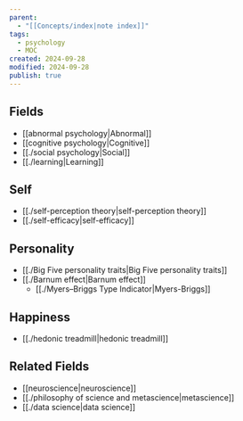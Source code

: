 ```yaml
---
parent:
  - "[[Concepts/index|note index]]"
tags:
  - psychology
  - MOC
created: 2024-09-28
modified: 2024-09-28
publish: true
---
```

## Fields
- [[abnormal psychology|Abnormal]]
- [[cognitive psychology|Cognitive]]
- [[./social psychology|Social]]
- [[./learning|Learning]]

## Self
- [[./self-perception theory|self-perception theory]]
- [[./self-efficacy|self-efficacy]]

## Personality
- [[./Big Five personality traits|Big Five personality traits]]
- [[./Barnum effect|Barnum effect]]
  - [[./Myers–Briggs Type Indicator|Myers-Briggs]]

## Happiness
- [[./hedonic treadmill|hedonic treadmill]]

## Related Fields
- [[neuroscience|neuroscience]]
- [[./philosophy of science and metascience|metascience]]
- [[./data science|data science]]
